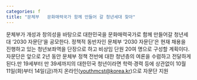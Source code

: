 ```yaml
---
categories: f
title: "문체부   문화매력국가 함께 만들어 갈 청년세대 찾아"
---
```

문체부가 개성과 창의성을 바탕으로 대한민국을 문화매력국가로 함께 만들어갈 청년세대 ‘2030 자문단’을 공모한다.									정책적 동반자인 문체부 ‘2030 자문단’은 현재 채용을 진행하고 있는 청년보좌역을 단장으로 하고 비상임 단원 20여 명으로 구성할 계획이다. 자문단은 앞으로 2년 동안 문체부 정책 전반에 대한 청년층의 여론을 수렴하고 전달하게 된다.만 19세부터 만 39세까지의 대한민국 청년이라면 학력·경력 등에 상관없이 10월 11일(화)부터 14일(금)까지 온라인(youthmcst@korea.kr)으로 자문단 지원